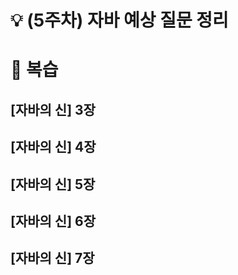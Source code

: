 # 💡 (5주차) 자바 예상 질문 정리

# 📜 복습

## [자바의 신] 3장

## [자바의 신] 4장

## [자바의 신] 5장

## [자바의 신] 6장

## [자바의 신] 7장

